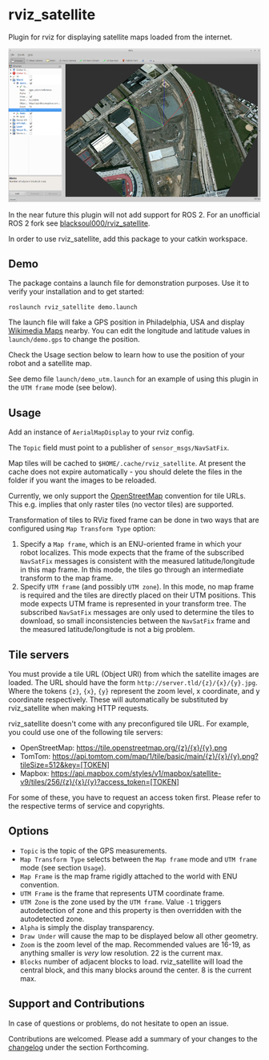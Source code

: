 # rviz_satellite

Plugin for rviz for displaying satellite maps loaded from the internet.

![Alt text](.screenshot.png?raw=true "Example Image")

In the near future this plugin will not add support for ROS 2.
For an unofficial ROS 2 fork see [blacksoul000/rviz_satellite](https://github.com/blacksoul000/rviz_satellite/tree/dashing).

In order to use rviz_satellite, add this package to your catkin workspace.

## Demo

The package contains a launch file for demonstration purposes.
Use it to verify your installation and to get started:

```
roslaunch rviz_satellite demo.launch
```

The launch file will fake a GPS position in Philadelphia, USA and display [Wikimedia Maps](https://maps.wikimedia.org) nearby.
You can edit the longitude and latitude values in `launch/demo.gps` to change the position.

Check the Usage section below to learn how to use the position of your robot and a satellite map.

See demo file `launch/demo_utm.launch` for an example of using this plugin in the `UTM frame` mode (see below).

## Usage

Add an instance of `AerialMapDisplay` to your rviz config.

The `Topic` field must point to a publisher of `sensor_msgs/NavSatFix`.

Map tiles will be cached to `$HOME/.cache/rviz_satellite`.
At present the cache does not expire automatically - you should delete the files in the folder if you want the images to be reloaded.

Currently, we only support the [OpenStreetMap](http://wiki.openstreetmap.org/wiki/Slippy_map_tilenames) convention for tile URLs.
This e.g. implies that only raster tiles (no vector tiles) are supported.

Transformation of tiles to RViz fixed frame can be done in two ways that are configured using `Map Transform Type` option:

1. Specify a `Map frame`, which is an ENU-oriented frame in which your robot localizes. This mode expects that the frame
   of the subscribed `NavSatFix` messages is consistent with the measured latitude/longitude in this map frame.
   In this mode, the tiles go through an intermediate transform to the map frame.
2. Specify `UTM frame` (and possibly `UTM zone`). In this mode, no map frame is required and the tiles are directly 
   placed on their UTM positions. This mode expects UTM frame is represented in your transform tree. The subscribed
   `NavSatFix` messages are only used to determine the tiles to download, so small inconsistencies between the
   `NavSatFix` frame and the measured latitude/longitude is not a big problem.

## Tile servers

You must provide a tile URL (Object URI) from which the satellite images are loaded.
The URL should have the form `http://server.tld/{z}/{x}/{y}.jpg`.
Where the tokens `{z}`, `{x}`, `{y}` represent the zoom level, x coordinate, and y coordinate respectively.
These will automatically be substituted by rviz_satellite when making HTTP requests.

rviz_satellite doesn't come with any preconfigured tile URL.
For example, you could use one of the following tile servers:

* OpenStreetMap: https://tile.openstreetmap.org/{z}/{x}/{y}.png
* TomTom: https://api.tomtom.com/map/1/tile/basic/main/{z}/{x}/{y}.png?tileSize=512&key=[TOKEN]
* Mapbox: https://api.mapbox.com/styles/v1/mapbox/satellite-v9/tiles/256/{z}/{x}/{y}?access_token=[TOKEN]

For some of these, you have to request an access token first.
Please refer to the respective terms of service and copyrights.

## Options

- `Topic` is the topic of the GPS measurements.
- `Map Transform Type` selects between the `Map frame` mode and `UTM frame` mode (see section `Usage`).
- `Map Frame` is the map frame rigidly attached to the world with ENU convention. 
- `UTM Frame` is the frame that represents UTM coordinate frame.
- `UTM Zone` is the zone used by the `UTM frame`. Value `-1` triggers autodetection of zone and this property is then
  overridden with the autodetected zone.
- `Alpha` is simply the display transparency.
- `Draw Under` will cause the map to be displayed below all other geometry.
- `Zoom` is the zoom level of the map. Recommended values are 16-19, as anything smaller is _very_ low resolution. 22 is the current max.
- `Blocks` number of adjacent blocks to load. rviz_satellite will load the central block, and this many blocks around the center. 8 is the current max.

## Support and Contributions

In case of questions or problems, do not hesitate to open an issue.

Contributions are welcomed. Please add a summary of your changes to the [changelog](CHANGELOG.rst) under the section Forthcoming.
